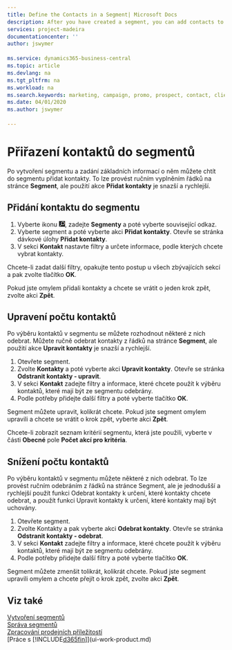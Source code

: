```yaml
---
title: Define the Contacts in a Segment| Microsoft Docs
description: After you have created a segment, you can add contacts to the segment, for example, as part of a marketing campaign targeting particular customers or clients.
services: project-madeira
documentationcenter: ''
author: jswymer

ms.service: dynamics365-business-central
ms.topic: article
ms.devlang: na
ms.tgt_pltfrm: na
ms.workload: na
ms.search.keywords: marketing, campaign, promo, prospect, contact, client, customer
ms.date: 04/01/2020
ms.author: jswymer

---
```

# Přiřazení kontaktů do segmentů
Po vytvoření segmentu a zadání základních informací o něm můžete chtít do segmentu přidat kontakty. To lze provést ručním vyplněním řádků na stránce **Segment**, ale použití akce **Přidat kontakty** je snazší a rychlejší.

## Přidání kontaktu do segmentu
1. Vyberte ikonu ![Žárovky, která otevře funkci Řekněte mi](media/ui-search/search_small.png "Řekněte mi, co chcete dělat"), zadejte **Segmenty** a poté vyberte související odkaz.
2. Vyberte segment a poté vyberte akci **Přidat kontakty**. Otevře se stránka dávkové úlohy **Přidat kontakty**.
3. V sekci **Kontakt** nastavte filtry a určete informace, podle kterých chcete vybrat kontakty.

Chcete-li zadat další filtry, opakujte tento postup u všech zbývajících sekcí a pak zvolte tlačítko **OK**.

Pokud jste omylem přidali kontakty a chcete se vrátit o jeden krok zpět, zvolte akci **Zpět**.

## Upravení počtu kontaktů
Po výběru kontaktů v segmentu se můžete rozhodnout některé z nich odebrat. Můžete ručně odebrat kontakty z řádků na stránce **Segment**, ale použití akce **Upravit kontakty** je snazší a rychlejší.

1. Otevřete segment.
2. Zvolte **Kontakty** a poté vyberte akci **Upravit kontakty**. Otevře se stránka **Odstranit kontakty - upravit**.
3. V sekci **Kontakt** zadejte filtry a informace, které chcete použít k výběru kontaktů, které mají být ze segmentu odebrány.
4. Podle potřeby přidejte další filtry a poté vyberte tlačítko **OK**.

Segment můžete upravit, kolikrát chcete. Pokud jste segment omylem upravili a chcete se vrátit o krok zpět, vyberte akci **Zpět**.

Chcete-li zobrazit seznam kritérií segmentu, která jste použili, vyberte v části **Obecné** pole **Počet  akcí pro kritéria**.

## Snížení počtu kontaktů
Po výběru kontaktů v segmentu můžete některé z nich odebrat. To lze provést ručním odebráním z řádků na stránce Segment, ale je jednodušší a rychlejší použít funkci Odebrat kontakty k určení, které kontakty chcete odebrat, a použít funkci Upravit kontakty k určení, které kontakty mají být uchovány.

1. Otevřete segment.
2. Zvolte Kontakty a pak vyberte akci **Odebrat kontakty**. Otevře se stránka **Odstranit kontakty - odebrat**.
3. V sekci **Kontakt** zadejte filtry a informace, které chcete použít k výběru kontaktů, které mají být ze segmentu odebrány.
4. Podle potřeby přidejte další filtry a poté vyberte tlačítko **OK**.

Segment můžete zmenšit tolikrát, kolikrát chcete. Pokud jste segment upravili omylem a chcete přejít o krok zpět, zvolte akci **Zpět**.

## Viz také
[Vytvoření segmentů](marketing-how-create-segment.md)  
[Správa segmentů](marketing-segments.md)  
[Zpracování prodejních příležitostí](marketing-manage-sales-opportunities.md)  
[Práce s [!INCLUDE[d365fin](includes/d365fin_md.md)]](ui-work-product.md)
